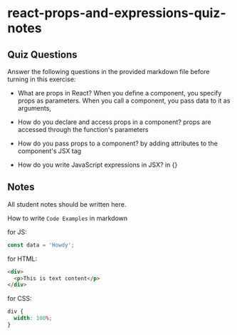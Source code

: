 # react-props-and-expressions-quiz-notes

## Quiz Questions

Answer the following questions in the provided markdown file before turning in this exercise:

- What are props in React?
  When you define a component, you specify props as parameters.
  When you call a component, you pass data to it as arguments,

- How do you declare and access props in a component?
  props are accessed through the function's parameters

- How do you pass props to a component?
  by adding attributes to the component's JSX tag

- How do you write JavaScript expressions in JSX?
  in {}

## Notes

All student notes should be written here.

How to write `Code Examples` in markdown

for JS:

```javascript
const data = 'Howdy';
```

for HTML:

```html
<div>
  <p>This is text content</p>
</div>
```

for CSS:

```css
div {
  width: 100%;
}
```
